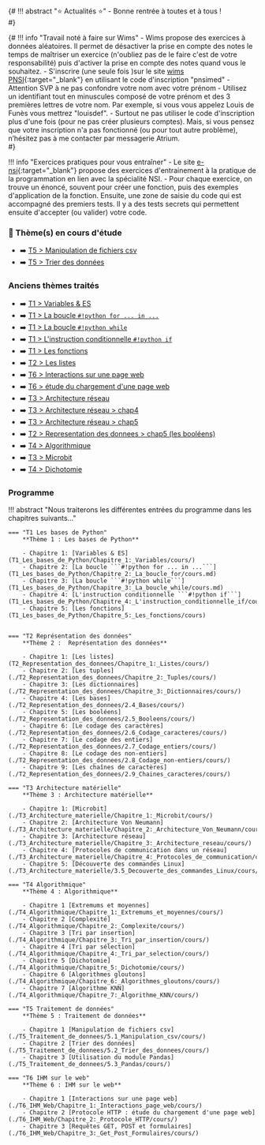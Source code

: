 <!-- !!! abstract ":star: Actualités :star:"
    - Bonne rentrée à toutes et à tous ! -->


{#
!!! abstract ":star: Actualités :star:"
    - Bonne rentrée à toutes et à tous !   
#}

{#
!!! info "Travail noté à faire sur Wims"
    - Wims propose des exercices à données aléatoires. Il permet de désactiver la prise en compte des notes le temps de maîtriser un exercice (n'oubliez pas de le faire c'est de votre responsabilité) puis d'activer la prise en compte des notes quand vous le souhaitez.
    - S'inscrire (une seule fois )sur le site [wims PNSI](https://wims.univ-cotedazur.fr/wims/wims.cgi?module=adm/class/classes&lang=fr&type=authparticipant&class=8170646&subclass=yes){:target="_blank"} en utilisant le code d'inscription "pnsimed" 
    - Attention SVP à ne pas confondre votre nom avec votre prénom
    - Utilisez un identifiant tout en minuscules composé de votre prénom et des 3 premières lettres de votre nom. Par exemple, si vous vous appelez Louis de Funès vous mettrez "louisdef".
    - Surtout ne pas utiliser le code d'inscription plus d'une fois (pour ne pas créer plusieurs comptes). Mais, si vous pensez que votre inscription n'a pas fonctionné (ou pour tout autre problème),  n’hésitez pas à me  contacter par messagerie Atrium.  
#}

!!! info "Exercices pratiques pour vous entraîner"
    - Le site [e-nsi](https://e-nsi.gitlab.io/pratique/tags/){:target="_blank"} propose des exercices d'entrainement à la pratique de la programmation en lien avec la spécialité NSI. 
    - Pour chaque exercice, on trouve un énoncé, souvent pour créer une fonction, puis des exemples d'application de la fonction. Ensuite, une zone de saisie du code qui est accompagné des premiers tests. Il y a des tests secrets qui permettent ensuite d'accepter (ou valider) votre code.

### :high_brightness: Thème(s) en cours d'étude 

- :arrow_right: [T5 > Manipulation de fichiers csv](T5_Traitement_de_donnees/Chapitre_1:_Manipulation_csv/cours/)
- :arrow_right: [T5 > Trier des données](T5_Traitement_de_donnees/Chapitre_2:_Trier_des_donnees/cours/)

### Anciens thèmes traités

- :arrow_right: [T1 > Variables & ES](T1_Les_bases_de_Python/Chapitre_1:_Variables/cours/)  
- :arrow_right: [T1 > La boucle ```#!python for ... in ...```](T1_Les_bases_de_Python/Chapitre_2:_La_boucle_for/cours.md)
- :arrow_right: [T1 > La boucle ```#!python while```](T1_Les_bases_de_Python/Chapitre_3:_La_boucle_while/cours.md)
- :arrow_right: [T1 > L'instruction conditionnelle ```#!python if```](T1_Les_bases_de_Python/Chapitre_4:_L'instruction_conditionnelle_if/cours/)
- :arrow_right: [T1 > Les fonctions](T1_Les_bases_de_Python/Chapitre_5:_Les_fonctions/cours/)
- :arrow_right: [T2 > Les listes](T2_Representation_des_donnees/Chapitre_1:_Listes/cours/)
- :arrow_right: [T6 > Interactions sur une page web](T6_IHM_Web/Chapitre_1:_Interactions_page_web/cours/)
- :arrow_right: [T6 > étude du chargement d'une page web](T6_IHM_Web/Chapitre_2:_Protocole_HTTP/cours/)
- :arrow_right: [T3 > Architecture réseau](T3_Architecture_materielle/Chapitre_3:_Architecture_reseau/cours/)
- :arrow_right: [T3 > Architecture réseau > chap4](T3_Architecture_materielle/Chapitre_4:_Protocoles_de_communication/cours/)
- :arrow_right: [T3 > Architecture réseau > chap5](T3_Architecture_materielle/Chapitre_5:_Decouverte_des_commandes_Linux/cours/)
- :arrow_right: [T2 > Representation des donnees > chap5 (les booléens)](T2_Representation_des_donnees/Chapitre_5:_Booleens/cours/)
- :arrow_right: [T4 > Algorithmique](T4_Algorithmique/Chapitre_1:_Extremums_et_moyennes/cours/)
- :arrow_right: [T3 > Microbit](T3_Architecture_materielle/Chapitre_1:_Microbit/cours/)
- :arrow_right: [T4 > Dichotomie](T4_Algorithmique/Chapitre_5:_Dichotomie/cours/)


<!-- - [Projets](./T8_Projets/1_Consignes/consignes/) -->
<!-- - Dans le thème3 Architecture matérielle: -->
<!--     - chapitre 1: Microbit -->
<!--     - chapitre 2: Architecture Von Neumann -->


### Programme
!!! abstract "Nous traiterons les différentes entrées du programme dans les chapitres suivants…"
    

    === "T1 Les bases de Python"
        **Thème 1 : Les bases de Python**

        - Chapitre 1: [Variables & ES](T1_Les_bases_de_Python/Chapitre_1:_Variables/cours/)
        - Chapitre 2: [La boucle ```#!python for ... in ...```](T1_Les_bases_de_Python/Chapitre_2:_La_boucle_for/cours.md)
        - Chapitre 3: [La boucle ```#!python while```](T1_Les_bases_de_Python/Chapitre_3:_La_boucle_while/cours.md)
        - Chapitre 4: [L'instruction conditionnelle ```#!python if```](T1_Les_bases_de_Python/Chapitre_4:_L'instruction_conditionnelle_if/cours/)
        - Chapitre 5: [Les fonctions](T1_Les_bases_de_Python/Chapitre_5:_Les_fonctions/cours)

    
    === "T2 Représentation des données"
        **Thème 2 :  Représentation des données**

        - Chapitre 1: [Les listes](T2_Representation_des_donnees/Chapitre_1:_Listes/cours/)
        - Chapitre 2: [Les tuples](./T2_Representation_des_donnees/Chapitre_2:_Tuples/cours/)
        - Chapitre 3: [Les dictionnaires](./T2_Representation_des_donnees/Chapitre_3:_Dictionnaires/cours/)
        - Chapitre 4: [Les bases](./T2_Representation_des_donnees/2.4_Bases/cours/)
        - Chapitre 5: [Les booléens](./T2_Representation_des_donnees/2.5_Booleens/cours/)
        - Chapitre 6: [Le codage des caractères](./T2_Representation_des_donnees/2.6_Codage_caracteres/cours/)
        - Chapitre 7: [Le codage des entiers](./T2_Representation_des_donnees/2.7_Codage_entiers/cours/)
        - Chapitre 8: [Le codage des non-entiers](./T2_Representation_des_donnees/2.8_Codage_non-entiers/cours/)
        - Chapitre 9: [Les chaînes de caractères](./T2_Representation_des_donnees/2.9_Chaines_caracteres/cours/)

    === "T3 Architecture matérielle"
        **Thème 3 : Architecture matérielle**

        - Chapitre 1: [Microbit](./T3_Architecture_materielle/Chapitre_1:_Microbit/cours/)
        - Chapitre 2: [Architecture Von Neumann](./T3_Architecture_materielle/Chapitre_2:_Architecture_Von_Neumann/cours/)
        - Chapitre 3: [Architecture réseau](./T3_Architecture_materielle/Chapitre_3:_Architecture_reseau/cours/)
        - Chapitre 4: [Protocoles de communication dans un réseau](./T3_Architecture_materielle/Chapitre_4:_Protocoles_de_communication/cours/)
        - Chapitre 5: [Découverte des commandes Linux](./T3_Architecture_materielle/3.5_Decouverte_des_commandes_Linux/cours/)

    === "T4 Algorithmique"
        **Thème 4 : Algorithmique**

        - Chapitre 1 [Extremums et moyennes](./T4_Algorithmique/Chapitre_1:_Extremums_et_moyennes/cours/)
        - Chapitre 2 [Complexité](./T4_Algorithmique/Chapitre_2:_Complexite/cours/)
        - Chapitre 3 [Tri par insertion](./T4_Algorithmique/Chapitre_3:_Tri_par_insertion/cours/)
        - Chapitre 4 [Tri par sélection](./T4_Algorithmique/Chapitre_4:_Tri_par_selection/cours/)
        - Chapitre 5 [Dichotomie](./T4_Algorithmique/Chapitre_5:_Dichotomie/cours/)
        - Chapitre 6 [Algorithmes gloutons](./T4_Algorithmique/Chapitre_6:_Algorithmes_gloutons/cours/)
        - Chapitre 7 [Algorithme KNN](./T4_Algorithmique/Chapitre_7:_Algorithme_KNN/cours/)

    === "T5 Traitement de données"
        **Thème 5 : Traitement de données**

        - Chapitre 1 [Manipulation de fichiers csv](./T5_Traitement_de_donnees/5.1_Manipulation_csv/cours/)
        - Chapitre 2 [Trier des données](./T5_Traitement_de_donnees/5.2_Trier_des_donnees/cours/)
        - Chapitre 3 [Utilisation du module Pandas](./T5_Traitement_de_donnees/5.3_Pandas/cours/)

    === "T6 IHM sur le web"
        **Thème 6 : IHM sur le web**

        - Chapitre 1 [Interactions sur une page web](./T6_IHM_Web/Chapitre_1:_Interactions_page_web/cours/)
        - Chapitre 2 [Protocole HTTP : étude du chargement d'une page web](./T6_IHM_Web/Chapitre_2:_Protocole_HTTP/cours/)
        - Chapitre 3 [Requêtes GET, POST et formulaires](./T6_IHM_Web/Chapitre_3:_Get_Post_Formulaires/cours/)


<!-- 

---------------------------STOCK--------------------------------

## Thèmes en cours d'étude :
- [Manipulation csv](./T5_Traitement_de_donnees/5.1_Manipulation_csv/cours/)
- [Codage des caractères](./T2_Representation_des_donnees/2.6_Codage_caracteres/cours/)
- [Codage des non-entiers](./T2_Representation_des_donnees/2.8_Codage_non-entiers/cours/)
- [Codage des entiers](./T2_Representation_des_donnees/2.7_Codage_entiers/cours/)
- [Tuples](./T2_Representation_des_donnees/2.2_Tuples/cours/)
- [Dichotomie](./T4_Algorithmique/4.5_Dichotomie/cours/)

!!! note "*Anciens thèmes traités*"
    - [Dictionnaires](./T2_Representation_des_donnees/2.3_Dictionnaires/cours/)
    - [Différentes bases](./T2_Representation_des_donnees/2.4_Bases/cours/)
    - [Booléens](./T2_Representation_des_donnees/2.5_Booleens/cours/)
    - [Algorithmes gloutons](./T4_Algorithmique/4.6_Algorithmes_gloutons/cours/)
    - [Tri par sélection](./T4_Algorithmique/4.4_Tri_par_selection/cours/) 
    - [Découverte de micro:bit](./T3_Architecture_materielle/3.1_Microbit/cours/)
    - [Mise en place de GitHub](./T6_Mini-projets/Github/)
    - [Projet Pygame](./T6_Mini-projets/05_Initiation_Pygame/)
    - [GET / POST / Formulaires](./T6_IHM_Web/6.3_Get_Post_Formulaires/cours/) 
    - [Protocole HTTP](./T6_IHM_Web/6.2_Protocole_HTTP/cours/) 
    - [html-css-js](./T6_IHM_Web/6.1_Interactions_page_web/cours/) 
    - [Protocoles réseau](./T3_Architecture_materielle/3.4_Protocoles_de_communication/cours/)  
    - [Tri par insertion](./T4_Algorithmique/4.3_Tri_par_insertion/cours/)  
    - [Complexité](./T4_Algorithmique/4.2_Complexite/cours/)
    - [Recherche dans un tableau](T4_Algorithmique/4.1_Extremums_et_moyennes/cours/)  
    - [Listes](T2_Representation_des_donnees/2.1_Listes/cours/)
    - [Fonctions](T1_Demarrer_en_Python/1.5_Fonctions/cours/)
    -  [Instruction conditionnelle ```if```](T1_Demarrer_en_Python/1.4_Instruction_conditionnelle_if/cours/)  
    -  [Boucle ```while```](T1_Demarrer_en_Python/1.3_Boucle_while/cours/)
    -  [Boucle ```for```](T1_Demarrer_en_Python/1.2_Boucle_for/cours/)  
    -  [Variables](T1_Demarrer_en_Python/1.1_Variables/cours/)  


  - Les Décodeuses du Numériques : [liste des présentations](./T6_Mini-projets/Décodeuses/){. target="_blank"}
    - [Trophées NSI](https://trophees-nsi.fr/){. target="_blank"}
    - **Infos orientation :**
        - [Lien](https://www.geipi-polytech.org/){. target="_blank"} vers le site des 34 écoles d'ingénieurs **publiques** du groupe GEIPI
        - [Lien](data/sujet0_geipi.pdf){. target="_blank"} vers le sujet 0 de leur épreuve NSI.



-->
